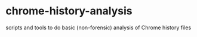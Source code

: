 # chrome-history-analysis
scripts and tools to do basic (non-forensic) analysis of Chrome history files
